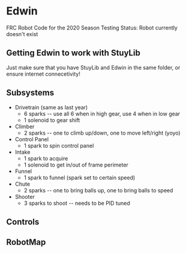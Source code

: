# Edwin
FRC Robot Code for the 2020 Season
Testing Status: Robot currently doesn't exist

## Getting Edwin to work with StuyLib
Just make sure that you have StuyLib and Edwin in the same folder, or ensure internet connecetivity!

## Subsystems
- Drivetrain (same as last year)
  - 6 sparks -- use all 6 when in high gear, use 4 when in low gear
  - 1 solenoid to gear shift
- Climber
  - 2 sparks -- one to climb up/down, one to move left/right (yoyo)
- Control Panel
  - 1 spark to spin control panel
- Intake
  - 1 spark to acquire
  - 1 solenoid to get in/out of frame perimeter
- Funnel
  - 1 spark to funnel (spark set to certain speed)
- Chute
  - 2 sparks -- one to bring balls up, one to bring balls to speed
- Shooter
  - 3 sparks to shoot -- needs to be PID tuned
  
## Controls

## RobotMap
